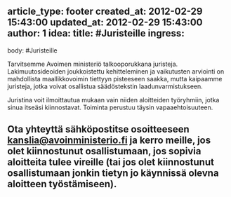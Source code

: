 article_type: footer
created_at: 2012-02-29 15:43:00
updated_at: 2012-02-29 15:43:00
author: 1
idea:
title: #Juristeille
ingress:
---
body:
#Juristeille

Tarvitsemme Avoimen ministeriö talkooporukkana juristeja. Lakimuutosideoiden joukkoistettu kehitteleminen ja vaikutusten arviointi on mahdollista maallikkovoimin tiettyyn pisteeseen saakka, mutta kaipaamme juristeja, jotka voivat osallistua säädöstekstin laadunvarmistukseen.

Juristina voit ilmoittautua mukaan vain niiden aloitteiden työryhmiin, jotka sinua itseäsi kiinnostavat. Toiminta perustuu täysin vapaaehtoisuuteen. 

Ota yhteyttä sähköpostitse osoitteeseen <kanslia@avoinministerio.fi> ja kerro meille, jos olet kiinnostunut osallistumaan, jos sopivia aloitteita tulee vireille (tai jos olet kiinnostunut osallistumaan jonkin tietyn jo käynnissä olevna aloitteen työstämiseen).   
---
